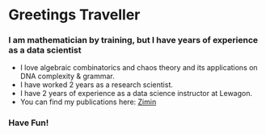 # Greetings Traveller

### I am mathematician by training, but I have years of experience as a data scientist

- I love algebraic combinatorics and chaos theory and its applications on DNA complexity & grammar.
- I have worked 2 years as a research scientist.
- I have 2 years of experience as a data science instructor at Lewagon.
- You can find my publications here: [Zimin](https://arxiv.org/abs/2410.13004)


### Have Fun!
